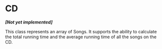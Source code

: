 ---
---
# CD

***[Not yet implemented]***

This class represents an array of Songs. It supports the ability to calculate the total running time and the average running time of all the songs on the CD.
